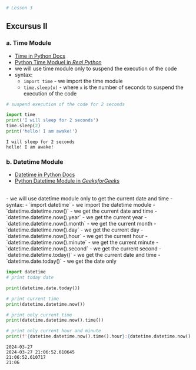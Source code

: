 ```python
# Lesson 3
```

## Excursus II
### a. Time Module

- [Time in Python Docs](https://docs.python.org/3/library/time.html)
- [Python Time Moduel in *Real Python*](https://realpython.com/python-time-module/)
- we will use time module only to suspend the execution of the code
- syntax:
  - `import time` - we import the time module
  - `time.sleep(x)` - where `x` is the number of seconds to suspend the execution of the code


```python
# suspend execution of the code for 2 seconds

import time
print('I will sleep for 2 seconds')
time.sleep(2)
print('hello! I am awake!')
```

    I will sleep for 2 seconds
    hello! I am awake!


### b. Datetime Module

- [Datetime in Python Docs](https://docs.python.org/3/library/datetime.html)
- [Python Datetime Module in *GeeksforGeeks*](https://www.geeksforgeeks.org/python-datetime-module/)
<br>
- we will use datetime module only to get the current date and time
- syntax:
  - `import datetime` - we import the datetime module
  - `datetime.datetime.now()` - we get the current date and time
  - `datetime.datetime.now().year` - we get the current year
  - `datetime.datetime.now().month` - we get the current month
  - `datetime.datetime.now().day` - we get the current day
  - `datetime.datetime.now().hour` - we get the current hour
  - `datetime.datetime.now().minute` - we get the current minute
  - `datetime.datetime.now().second` - we get the current second
  - `datetime.datetime.today()` - we get the current date and time
  - `datetime.date.today()` - we get the date only


```python
import datetime
# print today date

print(datetime.date.today())

# print current time
print(datetime.datetime.now())

# print only current time
print(datetime.datetime.now().time())

# print only current hour and minute
print(f'{datetime.datetime.now().time().hour}:{datetime.datetime.now().time().minute:0>2}')

```

    2024-03-27
    2024-03-27 21:06:52.610645
    21:06:52.610717
    21:06

